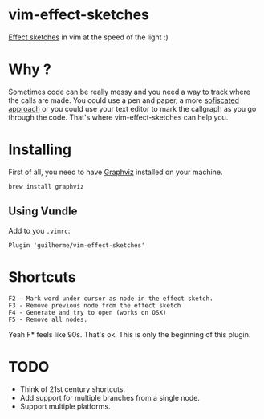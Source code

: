# vim-effect-sketches

[Effect sketches](https://www.amazon.com/Working-Effectively-Legacy-Michael-Feathers/dp/0131177052/ref=sr_1_1?ie=UTF8&qid=1495199951&sr=8-1&keywords=working+effectively) in vim at the speed of the light  :)


# Why ?

Sometimes code can be really messy and you need a way to track where the calls are made. You could use a pen and paper, a more [sofiscated approach](https://github.com/tmm1/perftools.rb) or you could use your text editor to mark the callgraph as you go through the code. That's where vim-effect-sketches can help you.


# Installing

First of all, you need to have [Graphviz](http://www.graphviz.org/) installed on your machine.
```
brew install graphviz
```

## Using Vundle
Add to you ```.vimrc```:
```
Plugin 'guilherme/vim-effect-sketches'
```

# Shortcuts
```
F2 - Mark word under cursor as node in the effect sketch.
F3 - Remove previous node from the effect sketch
F4 - Generate and try to open (works on OSX)
F5 - Remove all nodes.
```

Yeah F* feels like 90s. That's ok. This is only the beginning of this plugin.

# TODO
- Think of 21st century shortcuts.
- Add support for multiple branches from a single node.
- Support multiple platforms.
